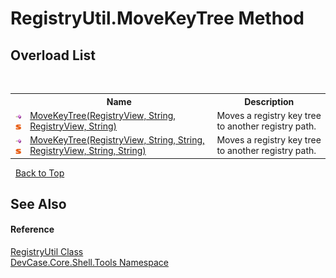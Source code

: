 # RegistryUtil.MoveKeyTree Method 
 


## Overload List
&nbsp;<table><tr><th></th><th>Name</th><th>Description</th></tr><tr><td>![Public method](media/pubmethod.gif "Public method")![Static member](media/static.gif "Static member")</td><td><a href="M_DevCase_Core_Shell_Tools_RegistryUtil_MoveKeyTree">MoveKeyTree(RegistryView, String, RegistryView, String)</a></td><td>
Moves a registry key tree to another registry path.</td></tr><tr><td>![Public method](media/pubmethod.gif "Public method")![Static member](media/static.gif "Static member")</td><td><a href="M_DevCase_Core_Shell_Tools_RegistryUtil_MoveKeyTree_1">MoveKeyTree(RegistryView, String, String, RegistryView, String, String)</a></td><td>
Moves a registry key tree to another registry path.</td></tr></table>&nbsp;
<a href="#registryutil.movekeytree-method">Back to Top</a>

## See Also


#### Reference
<a href="T_DevCase_Core_Shell_Tools_RegistryUtil">RegistryUtil Class</a><br /><a href="N_DevCase_Core_Shell_Tools">DevCase.Core.Shell.Tools Namespace</a><br />